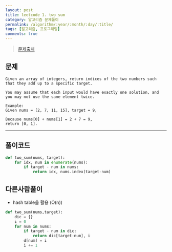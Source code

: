 ```yaml
---
layout: post
title: leetcode 1. two sum
category: 알고리즘 문제풀이
permalink: /algorithm/:year/:month/:day/:title/
tags: [알고리즘, 프로그래밍]
comments: true
---
```


> [문제출처](https://leetcode.com/problems/two-sum/description/)

## 문제

```
Given an array of integers, return indices of the two numbers such that they add up to a specific target.

You may assume that each input would have exactly one solution, and you may not use the same element twice.

Example:
Given nums = [2, 7, 11, 15], target = 9,

Because nums[0] + nums[1] = 2 + 7 = 9,
return [0, 1].

```

---

## 풀이코드

```python
def two_sum(nums, target):
    for idx, num in enumerate(nums):
        if target - num in nums:
            return idx, nums.index(target-num)
```

## 다른사람풀이
- hash table을 활용 (O(n))

```python
def two_sum(nums,target):
    dic = {}
    i = 0
    for num in nums:
        if target - num in dic:
            return dic[target-num], i
        d[num] = i
        i += 1
```

